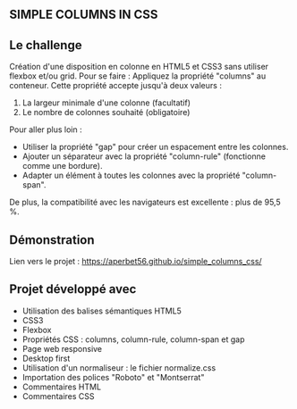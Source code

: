 ## SIMPLE COLUMNS IN CSS

## Le challenge

Création d'une disposition en colonne en HTML5 et CSS3 sans utiliser flexbox et/ou grid. Pour se faire :
Appliquez la propriété "columns" au conteneur. Cette propriété accepte jusqu'à deux valeurs :

1. La largeur minimale d'une colonne (facultatif)
2. Le nombre de colonnes souhaité (obligatoire)

Pour aller plus loin :

- Utiliser la propriété "gap" pour créer un espacement entre les colonnes.
- Ajouter un séparateur avec la propriété "column-rule" (fonctionne comme une bordure).
- Adapter un élément à toutes les colonnes avec la propriété "column-span".

De plus, la compatibilité avec les navigateurs est excellente : plus de 95,5 %.

## Démonstration

Lien vers le projet : https://aperbet56.github.io/simple_columns_css/

## Projet développé avec

- Utilisation des balises sémantiques HTML5
- CSS3
- Flexbox
- Propriétés CSS : columns, column-rule, column-span et gap
- Page web responsive
- Desktop first
- Utilisation d'un normaliseur : le fichier normalize.css
- Importation des polices "Roboto" et "Montserrat"
- Commentaires HTML
- Commentaires CSS
